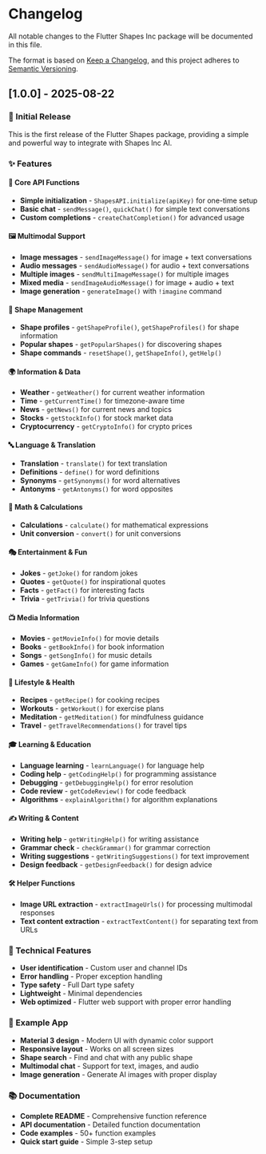 # Changelog

All notable changes to the Flutter Shapes Inc package will be documented in this file.

The format is based on [Keep a Changelog](https://keepachangelog.com/en/1.0.0/),
and this project adheres to [Semantic Versioning](https://semver.org/spec/v2.0.0.html).

## [1.0.0] - 2025-08-22

### 🎉 Initial Release

This is the first release of the Flutter Shapes package, providing a simple and powerful way to integrate with Shapes Inc AI.

### ✨ Features

#### 🚀 Core API Functions
- **Simple initialization** - `ShapesAPI.initialize(apiKey)` for one-time setup
- **Basic chat** - `sendMessage()`, `quickChat()` for simple text conversations
- **Custom completions** - `createChatCompletion()` for advanced usage

#### 🖼️ Multimodal Support
- **Image messages** - `sendImageMessage()` for image + text conversations
- **Audio messages** - `sendAudioMessage()` for audio + text conversations
- **Multiple images** - `sendMultiImageMessage()` for multiple images
- **Mixed media** - `sendImageAudioMessage()` for image + audio + text
- **Image generation** - `generateImage()` with `!imagine` command

#### 👤 Shape Management
- **Shape profiles** - `getShapeProfile()`, `getShapeProfiles()` for shape information
- **Popular shapes** - `getPopularShapes()` for discovering shapes
- **Shape commands** - `resetShape()`, `getShapeInfo()`, `getHelp()`

#### 🌍 Information & Data
- **Weather** - `getWeather()` for current weather information
- **Time** - `getCurrentTime()` for timezone-aware time
- **News** - `getNews()` for current news and topics
- **Stocks** - `getStockInfo()` for stock market data
- **Cryptocurrency** - `getCryptoInfo()` for crypto prices

#### 🔤 Language & Translation
- **Translation** - `translate()` for text translation
- **Definitions** - `define()` for word definitions
- **Synonyms** - `getSynonyms()` for word alternatives
- **Antonyms** - `getAntonyms()` for word opposites

#### 🧮 Math & Calculations
- **Calculations** - `calculate()` for mathematical expressions
- **Unit conversion** - `convert()` for unit conversions

#### 🎭 Entertainment & Fun
- **Jokes** - `getJoke()` for random jokes
- **Quotes** - `getQuote()` for inspirational quotes
- **Facts** - `getFact()` for interesting facts
- **Trivia** - `getTrivia()` for trivia questions

#### 📺 Media Information
- **Movies** - `getMovieInfo()` for movie details
- **Books** - `getBookInfo()` for book information
- **Songs** - `getSongInfo()` for music details
- **Games** - `getGameInfo()` for game information

#### 🍳 Lifestyle & Health
- **Recipes** - `getRecipe()` for cooking recipes
- **Workouts** - `getWorkout()` for exercise plans
- **Meditation** - `getMeditation()` for mindfulness guidance
- **Travel** - `getTravelRecommendations()` for travel tips

#### 🎓 Learning & Education
- **Language learning** - `learnLanguage()` for language help
- **Coding help** - `getCodingHelp()` for programming assistance
- **Debugging** - `getDebuggingHelp()` for error resolution
- **Code review** - `getCodeReview()` for code feedback
- **Algorithms** - `explainAlgorithm()` for algorithm explanations

#### ✍️ Writing & Content
- **Writing help** - `getWritingHelp()` for writing assistance
- **Grammar check** - `checkGrammar()` for grammar correction
- **Writing suggestions** - `getWritingSuggestions()` for text improvement
- **Design feedback** - `getDesignFeedback()` for design advice

#### 🛠️ Helper Functions
- **Image URL extraction** - `extractImageUrls()` for processing multimodal responses
- **Text content extraction** - `extractTextContent()` for separating text from URLs

### 🔧 Technical Features
- **User identification** - Custom user and channel IDs
- **Error handling** - Proper exception handling
- **Type safety** - Full Dart type safety
- **Lightweight** - Minimal dependencies
- **Web optimized** - Flutter web support with proper error handling

### 📱 Example App
- **Material 3 design** - Modern UI with dynamic color support
- **Responsive layout** - Works on all screen sizes
- **Shape search** - Find and chat with any public shape
- **Multimodal chat** - Support for text, images, and audio
- **Image generation** - Generate AI images with proper display

### 📚 Documentation
- **Complete README** - Comprehensive function reference
- **API documentation** - Detailed function documentation
- **Code examples** - 50+ function examples
- **Quick start guide** - Simple 3-step setup